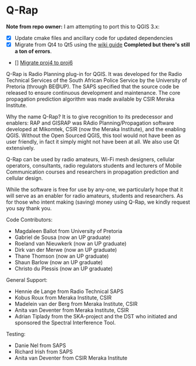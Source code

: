 # Q-Rap

**Note from repo owner:**
I am attempting to port this to QGIS 3.x:

- [x] Update cmake files and ancillary code for updated dependencies
- [x] Migrate from Qt4 to Qt5 using the [wiki guide](https://wiki.qt.io/Transition_from_Qt_4.x_to_Qt5) **Completed but there's still a ton of errors**.
- [] [Migrate proj4 to proj6](https://proj.org/development/migration.html)

Q-Rap is Radio Planning plug-in for QGIS. It was developed for the Radio Technical Services of the South African Police Service by the University of Pretoria (through BE@UP). The SAPS specified that the source code be released to ensure continuous development and maintenance. The core propagation prediction algorithm was made available by CSIR Meraka Institute.

Why the name Q-Rap? It is to give recognition to its predecessor and enablers: RAP and GISRAP was RAdio Planning/Propagation software developed at Mikomtek, CSIR (now the Meraka Institute), and the enabling QGIS. Without the Open Sourced QGIS, this tool would not have been as user friendly, in fact it simply might not have been at all. We also use Qt extensively.

Q-Rap can be used by radio amateurs, Wi-Fi mesh designers, cellular operators, consultants, radio regulators students and lecturers of Mobile Communication courses and researchers in propagation prediction and cellular design.

While the software is free for use by any-one, we particularly hope that it will serve as an enabler for radio amateurs, students and researchers. As for those who intent making (saving) money using Q-Rap, we kindly request you say thank you.


Code Contributors:

* Magdaleen Ballot from University of Pretoria
* Gabriel de Sousa (now an UP graduate)
* Roeland van Nieuwkerk (now an UP graduate)
* Dirk van der Merwe (now an UP graduate)
* Thane Thomson (now an UP graduate)
* Shaun Barlow (now an UP graduate)
* Christo du Plessis (now an UP graduate)

General Support:

* Hennie de Lange from Radio Technical SAPS
* Kobus Roux from Meraka Institute, CSIR
* Madelein van der Berg from Meraka Institute, CSIR
* Anita van Deventer from Meraka Institute, CSIR
* Adrian Tiplady from the SKA-project and the DST who initiated and sponsored the Spectral Interference Tool.

Testing:

* Danie Nel from SAPS
* Richard Irish from SAPS
* Anita van Deventer from CSIR Meraka Institute
